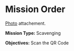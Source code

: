 # Mission Order

[Photo](past_glory.jpg) attachement.

**Mission Type:** Scavenging

**Objectives:** Scan the QR Code
